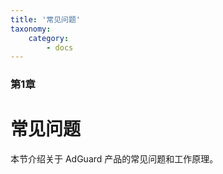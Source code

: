 ```yaml
---
title: '常见问题'
taxonomy:
    category:
        - docs
---
```


### 第1章

# 常见问题

本节介绍关于 AdGuard 产品的常见问题和工作原理。
